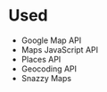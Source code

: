 # Used

<ul>
  <li>Google Map API</li>
  <li>Maps JavaScript API</li>
  <li>Places API</li>
  <li>Geocoding API</li>
  <li>Snazzy Maps</li>





</ul>
